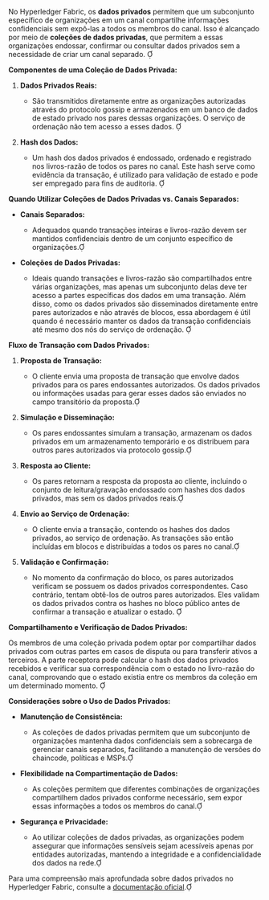 No Hyperledger Fabric, os **dados privados** permitem que um subconjunto específico de organizações em um canal compartilhe informações confidenciais sem expô-las a todos os membros do canal. Isso é alcançado por meio de **coleções de dados privadas**, que permitem a essas organizações endossar, confirmar ou consultar dados privados sem a necessidade de criar um canal separado. 

**Componentes de uma Coleção de Dados Privada:**

1. **Dados Privados Reais:**
   - São transmitidos diretamente entre as organizações autorizadas através do protocolo gossip e armazenados em um banco de dados de estado privado nos pares dessas organizações. O serviço de ordenação não tem acesso a esses dados. 

2. **Hash dos Dados:**
   - Um hash dos dados privados é endossado, ordenado e registrado nos livros-razão de todos os pares no canal. Este hash serve como evidência da transação, é utilizado para validação de estado e pode ser empregado para fins de auditoria. 

**Quando Utilizar Coleções de Dados Privadas vs. Canais Separados:**

- **Canais Separados:**
  - Adequados quando transações inteiras e livros-razão devem ser mantidos confidenciais dentro de um conjunto específico de organizações.

- **Coleções de Dados Privadas:**
  - Ideais quando transações e livros-razão são compartilhados entre várias organizações, mas apenas um subconjunto delas deve ter acesso a partes específicas dos dados em uma transação. Além disso, como os dados privados são disseminados diretamente entre pares autorizados e não através de blocos, essa abordagem é útil quando é necessário manter os dados da transação confidenciais até mesmo dos nós do serviço de ordenação. 

**Fluxo de Transação com Dados Privados:**

1. **Proposta de Transação:**
   - O cliente envia uma proposta de transação que envolve dados privados para os pares endossantes autorizados. Os dados privados ou informações usadas para gerar esses dados são enviados no campo transitório da proposta.

2. **Simulação e Disseminação:**
   - Os pares endossantes simulam a transação, armazenam os dados privados em um armazenamento temporário e os distribuem para outros pares autorizados via protocolo gossip.

3. **Resposta ao Cliente:**
   - Os pares retornam a resposta da proposta ao cliente, incluindo o conjunto de leitura/gravação endossado com hashes dos dados privados, mas sem os dados privados reais.

4. **Envio ao Serviço de Ordenação:**
   - O cliente envia a transação, contendo os hashes dos dados privados, ao serviço de ordenação. As transações são então incluídas em blocos e distribuídas a todos os pares no canal.

5. **Validação e Confirmação:**
   - No momento da confirmação do bloco, os pares autorizados verificam se possuem os dados privados correspondentes. Caso contrário, tentam obtê-los de outros pares autorizados. Eles validam os dados privados contra os hashes no bloco público antes de confirmar a transação e atualizar o estado. 

**Compartilhamento e Verificação de Dados Privados:**

Os membros de uma coleção privada podem optar por compartilhar dados privados com outras partes em casos de disputa ou para transferir ativos a terceiros. A parte receptora pode calcular o hash dos dados privados recebidos e verificar sua correspondência com o estado no livro-razão do canal, comprovando que o estado existia entre os membros da coleção em um determinado momento. 

**Considerações sobre o Uso de Dados Privados:**

- **Manutenção de Consistência:**
  - As coleções de dados privadas permitem que um subconjunto de organizações mantenha dados confidenciais sem a sobrecarga de gerenciar canais separados, facilitando a manutenção de versões do chaincode, políticas e MSPs.

- **Flexibilidade na Compartimentação de Dados:**
  - As coleções permitem que diferentes combinações de organizações compartilhem dados privados conforme necessário, sem expor essas informações a todos os membros do canal.

- **Segurança e Privacidade:**
  - Ao utilizar coleções de dados privadas, as organizações podem assegurar que informações sensíveis sejam acessíveis apenas por entidades autorizadas, mantendo a integridade e a confidencialidade dos dados na rede.

Para uma compreensão mais aprofundada sobre dados privados no Hyperledger Fabric, consulte a [documentação oficial](https://hyperledger-fabric.readthedocs.io/pt/release-2.5/private-data/private-data.html). 